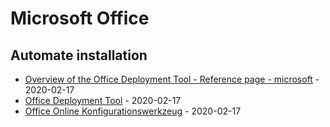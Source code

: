 # Microsoft Office

## Automate installation

* [Overview of the Office Deployment Tool - Reference page - microsoft](https://docs.microsoft.com/en-us/deployoffice/overview-of-the-office-2016-deployment-tool) - 2020-02-17
* [Office Deployment Tool](https://www.microsoft.com/en-us/download/details.aspx?id=49117) - 2020-02-17
* [Office Online Konfigurationswerkzeug](https://config.office.com/) - 2020-02-17

